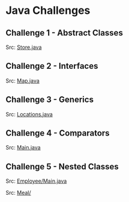 # Java Challenges

## Challenge 1 - Abstract Classes
Src: [Store.java](src/Store/Store.java)

## Challenge 2 - Interfaces
Src: [Map.java](src/Map/Map.java)

## Challenge 3 - Generics
Src: [Locations.java](src/Locations/Locations.java)

## Challenge 4 - Comparators
Src: [Main.java](src/Student/Main.java)

## Challenge 5 - Nested Classes
Src: [Employee/Main.java](src/NestedClasses/Employee/Main.java)

Src: [Meal/](src/NestedClasses/Meal/)